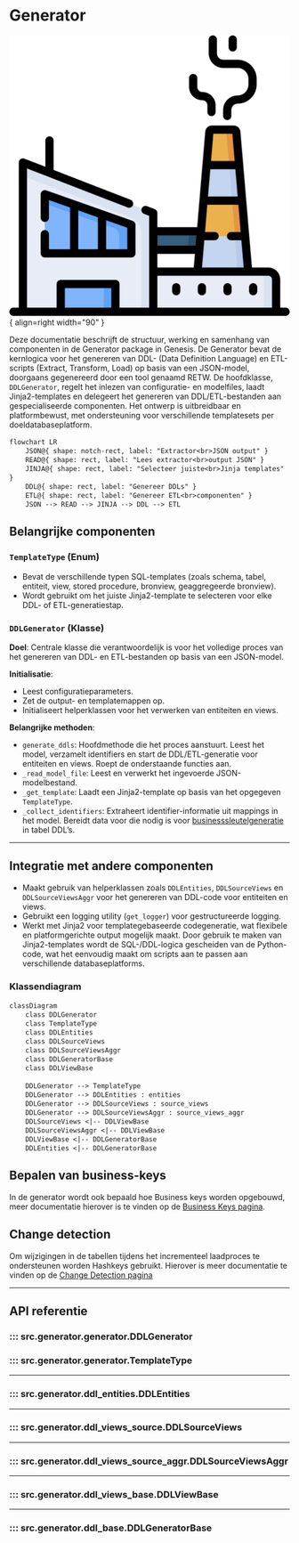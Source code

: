 # Generator
![Generator](images/generator.png){ align=right width="90" }

Deze documentatie beschrijft de structuur, werking en samenhang van componenten in de Generator package in Genesis. De Generator bevat de kernlogica voor het genereren van DDL- (Data Definition Language) en ETL-scripts (Extract, Transform, Load) op basis van een JSON-model, doorgaans gegenereerd door een tool genaamd RETW. De hoofdklasse, `DDLGenerator`, regelt het inlezen van configuratie- en modelfiles, laadt Jinja2-templates en delegeert het genereren van DDL/ETL-bestanden aan gespecialiseerde componenten. Het ontwerp is uitbreidbaar en platformbewust, met ondersteuning voor verschillende templatesets per doeldatabaseplatform.

```mermaid
flowchart LR
    JSON@{ shape: notch-rect, label: "Extractor<br>JSON output" }
    READ@{ shape: rect, label: "Lees extractor<br>output JSON" }
    JINJA@{ shape: rect, label: "Selecteer juiste<br>Jinja templates" }
    DDL@{ shape: rect, label: "Genereer DDLs" }
    ETL@{ shape: rect, label: "Genereer ETL<br>componenten" }
    JSON --> READ --> JINJA --> DDL --> ETL
```

## Belangrijke componenten

### `TemplateType` (Enum)

* Bevat de verschillende typen SQL-templates (zoals schema, tabel, entiteit, view, stored procedure, bronview, geaggregeerde bronview).
* Wordt gebruikt om het juiste Jinja2-template te selecteren voor elke DDL- of ETL-generatiestap.

### `DDLGenerator` (Klasse)

**Doel**: Centrale klasse die verantwoordelijk is voor het volledige proces van het genereren van DDL- en ETL-bestanden op basis van een JSON-model.

**Initialisatie**:

* Leest configuratieparameters.
* Zet de output- en templatemappen op.
* Initialiseert helperklassen voor het verwerken van entiteiten en views.

**Belangrijke methoden**:

* `generate_ddls`: Hoofdmethode die het proces aanstuurt. Leest het model, verzamelt identifiers en start de DDL/ETL-generatie voor entiteiten en views. Roept de onderstaande functies aan.
* `_read_model_file`: Leest en verwerkt het ingevoerde JSON-modelbestand.
* `_get_template`: Laadt een Jinja2-template op basis van het opgegeven `TemplateType`.
* `_collect_identifiers`: Extraheert identifier-informatie uit mappings in het model. Bereidt data voor die nodig is voor [businesssleutelgeneratie](#bepalen-van-business-keys) in tabel DDL’s.

---

## Integratie met andere componenten

* Maakt gebruik van helperklassen zoals `DDLEntities`, `DDLSourceViews` en `DDLSourceViewsAggr` voor het genereren van DDL-code voor entiteiten en views.
* Gebruikt een logging utility (`get_logger`) voor gestructureerde logging.
* Werkt met Jinja2 voor templategebaseerde codegeneratie, wat flexibele en platformgerichte output mogelijk maakt. Door gebruik te maken van Jinja2-templates wordt de SQL-/DDL-logica gescheiden van de Python-code, wat het eenvoudig maakt om scripts aan te passen aan verschillende databaseplatforms.

### Klassendiagram

```mermaid
classDiagram
    class DDLGenerator
    class TemplateType
    class DDLEntities
    class DDLSourceViews
    class DDLSourceViewsAggr
    class DDLGeneratorBase
    class DDLViewBase

    DDLGenerator --> TemplateType
    DDLGenerator --> DDLEntities : entities
    DDLGenerator --> DDLSourceViews : source_views
    DDLGenerator --> DDLSourceViewsAggr : source_views_aggr
    DDLSourceViews <|-- DDLViewBase
    DDLSourceViewsAggr <|-- DDLViewBase
    DDLViewBase <|-- DDLGeneratorBase
    DDLEntities <|-- DDLGeneratorBase
```

## Bepalen van business-keys

In de generator wordt ook bepaald hoe Business keys worden opgebouwd, meer documentatie hierover is te vinden op de [Business Keys pagina](Business_Keys.md).

## Change detection

Om wijzigingen in de tabellen tijdens het incrementeel laadproces te ondersteunen worden Hashkeys gebruikt. Hierover is meer documentatie te vinden op de [Change Detection pagina](X_HashKey.md)

---

## API referentie

### ::: src.generator.generator.DDLGenerator

### ::: src.generator.generator.TemplateType

---

### ::: src.generator.ddl_entities.DDLEntities

---

### ::: src.generator.ddl_views_source.DDLSourceViews

---

### ::: src.generator.ddl_views_source_aggr.DDLSourceViewsAggr

---

### ::: src.generator.ddl_views_base.DDLViewBase

---

### ::: src.generator.ddl_base.DDLGeneratorBase
